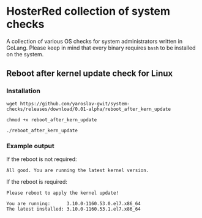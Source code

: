 # HosterRed collection of system checks
A collection of various OS checks for system administrators written in GoLang. Please keep in mind that every binary requires `bash` to be installed on the system.

## Reboot after kernel update check for Linux
### Installation
```
wget https://github.com/yaroslav-gwit/system-checks/releases/download/0.01-alpha/reboot_after_kern_update

chmod +x reboot_after_kern_update

./reboot_after_kern_update
```
### Example output
If the reboot is not required:
```
All good. You are running the latest kernel version.
```
If the reboot is required:
```
Please reboot to apply the kernel update!

You are running:      3.10.0-1160.53.0.el7.x86_64
The latest installed: 3.10.0-1160.53.1.el7.x86_64
```